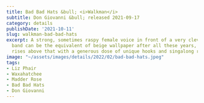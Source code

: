 ```yaml
---
title: Bad Bad Hats &bull; <i>Walkman</i>
subtitle: Don Giovanni &bull; released 2021-09-17
category: details
publishDate: '2021-10-11'
slug: walkman-bad-bad-hats
excerpt: A strong, sometimes raspy female voice in front of a very clever power indie
  band can be the equivalent of beige wallpaper after all these years, but this outfit
  rises above that with a generous dose of unique hooks and singalong rhymes.
image: "~/assets/images/details/2022/02/bad-bad-hats.jpeg"
tags:
- Liz Phair
- Waxahatchee
- Madder Rose
- Bad Bad Hats
- Don Giovanni
---
```


